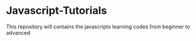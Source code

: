 # Javascript-Tutorials
This repository will contains the javascripts learning codes from beginner to advanced
